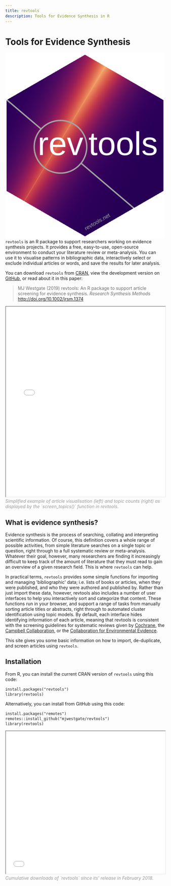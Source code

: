 ```yaml
---
title: revtools
description: Tools for Evidence Synthesis in R
---
```


<h1>Tools for Evidence Synthesis</h1>

<img class="hex" src="man/figures/revtools_hex.png">  `revtools` is an R package to support researchers working on evidence synthesis projects. It provides a free, easy-to-use, open-source environment to conduct your literature review or meta-analysis. You can use it to visualise patterns in bibliographic data, interactively select or exclude individual articles or words, and save the results for later analysis.

You can download `revtools` from <a href="https://cran.r-project.org/package=revtools" target="_blank" rel="noopener">CRAN</a>, view the development version on <a href="https://github.com/mjwestgate/revtools" target="_blank" rel="noopener">GitHub</a>, or read about it in this paper:

> <font color="#6e6e6e">MJ Westgate (2019) revtools: An R package to support article screening for evidence synthesis. <i>Research Synthesis Methods</i>  <a href="http://doi.org/10.1002/jrsm.1374" target="_blank" rel="noopener">http://doi.org/10.1002/jrsm.1374</a></font><div data-badge-popover="right" data-badge-type="2" data-doi="10.1002/jrsm.1374" data-hide-no-mentions="true" class="altmetric-embed"></div>

<iframe
  id="revtools_example"
  src="reference/figures/revtools_example.html"
  width="100%"
  height="600px"
  >
  You should see some plots here!
</iframe>
<font color="#999999"><i>Simplified example of article visualisation (left) and topic counts (right) as displayed by the `screen_topics()` function in revtools.</i></font>
<br>


## What is evidence synthesis?
Evidence synthesis is the process of searching, collating and interpreting scientific information. Of course, this definition covers a whole range of possible  activities, from simple literature searches on a single topic or question, right through to a full systematic review or meta-analysis. Whatever their goal, however, many researchers are finding it increasingly difficult to keep track of the amount of literature that they must read to gain an overview of a given research field. This is where `revtools` can help.

In practical terms, `revtools` provides some simple functions for importing and managing 'bibliographic' data; i.e. lists of books or articles, when they were published, and who they were authored and published by. Rather than just import these data, however, revtools also includes a number of user interfaces to help you interactively sort and categorize that content. These functions run in your browser, and support a range of tasks from manually sorting article titles or abstracts, right through to automated cluster identification using topic models. By default, each interface hides identifying information of each article, meaning that revtools is consistent with the screening guidelines for systematic reviews given by <a href="https://www.cochrane.org" target="_blank" rel="noopener">Cochrane</a>, the <a href="https://campbellcollaboration.org" target="_blank" rel="noopener">Campbell Collaboration</a>, or the <a href="http://www.environmentalevidence.org" target="_blank" rel="noopener">Collaboration for Environmental Evidence</a>.

This site gives you some basic information on how to import, de-duplicate, and screen articles using `revtools`.

## Installation
From R, you can install the current CRAN version of `revtools` using this code:
```
install.packages("revtools")
library(revtools)
```

Alternatively, you can install from GitHub using this code:
```
install.packages("remotes")
remotes::install_github("mjwestgate/revtools")
library(revtools)
```

<iframe
  id="revtools_downloads"
  src="reference/figures/revtools_downloads.html"
  width="100%"
  height="450px"
  >
  You should see some plots here!
</iframe>
<font color="#999999"><i>Cumulative downloads of `revtools` since its' release 
in February 2018.</i>
